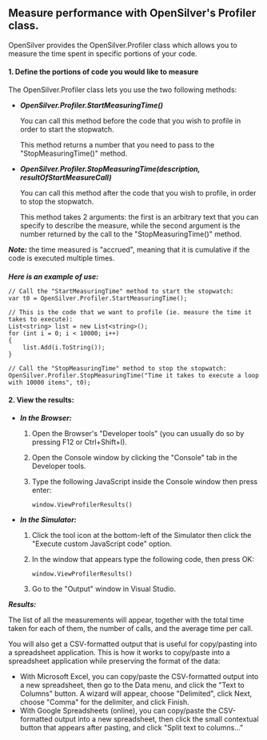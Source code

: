 ## Measure performance with OpenSilver's Profiler class.

OpenSilver provides the OpenSilver.Profiler class which allows you to measure the time spent in specific portions of your code.

#### 1. Define the portions of code you would like to measure

The OpenSilver.Profiler class lets you use the two following methods:
- ***OpenSilver.Profiler.StartMeasuringTime()***

    You can call this method before the code that you wish to profile in order to start the stopwatch.

    This method returns a number that you need to pass to the "StopMeasuringTime()" method.
- ***OpenSilver.Profiler.StopMeasuringTime(description, resultOfStartMeasureCall)***

    You can call this method after the code that you wish to profile, in order to stop the stopwatch.

    This method takes 2 arguments: the first is an arbitrary text that you can specify to describe the measure, while the second argument is the number returned by the call to the "StopMeasuringTime()" method.

***Note:*** the time measured is "accrued", meaning that it is cumulative if the code is executed multiple times.

<!--The following is to have a space before the next line.-->
####

***Here is an example of use:***

```
// Call the "StartMeasuringTime" method to start the stopwatch:
var t0 = OpenSilver.Profiler.StartMeasuringTime();

// This is the code that we want to profile (ie. measure the time it takes to execute):
List<string> list = new List<string>();
for (int i = 0; i < 10000; i++)
{
    list.Add(i.ToString());
}

// Call the "StopMeasuringTime" method to stop the stopwatch:
OpenSilver.Profiler.StopMeasuringTime("Time it takes to execute a loop with 10000 items", t0);
```

#### 2. View the results:

- ***In the Browser:***
    1. Open the Browser's "Developer tools" (you can usually do so by pressing F12 or Ctrl+Shift+I).

    2. Open the Console window by clicking the "Console" tab in the Developer tools.

    3. Type the following JavaScript inside the Console window then press enter:
        ```
        window.ViewProfilerResults()
        ```
- ***In the Simulator:***

    1. Click the tool icon at the bottom-left of the Simulator then click the "Execute custom JavaScript code" option.

    2. In the window that appears type the following code, then press OK:
        ```
        window.ViewProfilerResults()
        ```

    3. Go to the "Output" window in Visual Studio.


***Results:***

 The list of all the measurements will appear, together with the total time taken for each of them, the number of calls, and the average time per call.

You will also get a CSV-formatted output that is useful for copy/pasting into a spreadsheet application. This is how it works to copy/paste into a spreadsheet application while preserving the format of the data:

- With Microsoft Excel, you can copy/paste the CSV-formatted output into a new spreadsheet, then go to the Data menu, and click the "Text to Columns" button. A wizard will appear, choose "Delimited", click Next, choose "Comma" for the delimiter, and click Finish.
- With Google Spreadsheets (online), you can copy/paste the CSV-formatted output into a new spreadsheet, then click the small contextual button that appears after pasting, and click "Split text to columns..."